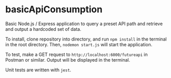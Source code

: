 # basicApiConsumption
Basic Node.js / Express application to query a preset API path and retrieve and output a hardcoded set of data.

To install, clone repository into directory, and run `npm install` in the terminal in the root directory. Then, `nodemon start.js` will start the application. 

To test, make a GET request to `http://localhost:6000/futureapi` in Postman or similar. Output will be displayed in the terminal. 

Unit tests are written with `jest`.
